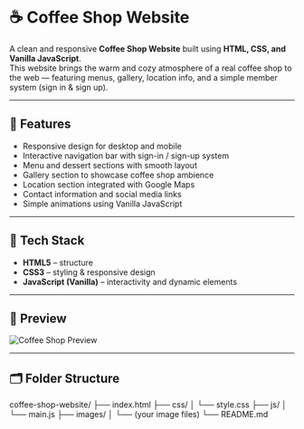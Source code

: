 # ☕ Coffee Shop Website  

A clean and responsive **Coffee Shop Website** built using **HTML, CSS, and Vanilla JavaScript**.  
This website brings the warm and cozy atmosphere of a real coffee shop to the web — featuring menus, gallery, location info, and a simple member system (sign in & sign up).  

---

## 🚀 Features
- Responsive design for desktop and mobile  
- Interactive navigation bar with sign-in / sign-up system  
- Menu and dessert sections with smooth layout  
- Gallery section to showcase coffee shop ambience  
- Location section integrated with Google Maps  
- Contact information and social media links  
- Simple animations using Vanilla JavaScript  

---

## 🧩 Tech Stack
- **HTML5** – structure  
- **CSS3** – styling & responsive design  
- **JavaScript (Vanilla)** – interactivity and dynamic elements  

---

## 📸 Preview
![Coffee Shop Preview](https://fadilaziz.github.io/Coffee-Shop-Website-/)  


---

## 🗂️ Folder Structure
coffee-shop-website/
├── index.html
├── css/
│ └── style.css
├── js/
│ └── main.js
├── images/
│ └── (your image files)
└── README.md
